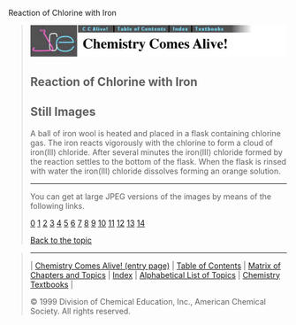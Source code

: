 





 Reaction of Chlorine with Iron
 



> ![Chemistry Comes Alive!](ccahead.gif)
> 
> 
> 
> 
> 
> 
> 
> 
> 
> ## Reaction of Chlorine with Iron
> 
> 
> 
> 
> ## Still Images
> 
> 
> 
> 
> 
> 
> 
> 
> 
>  A ball of iron wool is heated and placed in a flask containing chlorine gas. The iron reacts vigorously with the chlorine to form a cloud of iron(III) chloride. After several minutes the iron(III) chloride formed by the reaction settles to the bottom of the flask. When the flask is rinsed with water the iron(III) chloride dissolves forming an orange solution.
>  
> 
> 
> 
> ---
> 
> 
> 
> 
> 
>  You can get at large JPEG versions of the images by means of the following links.
>    
> 
> 
> [0](../../STILLS/CLFE/CLFE/64JPG48/0.JPG) 
> [1](../../STILLS/CLFE/CLFE/64JPG48/1.JPG) 
> [2](../../STILLS/CLFE/CLFE/64JPG48/2.JPG) 
> [3](../../STILLS/CLFE/CLFE/64JPG48/3.JPG) 
> [4](../../STILLS/CLFE/CLFE/64JPG48/4.JPG) 
> [5](../../STILLS/CLFE/CLFE/64JPG48/5.JPG) 
> [6](../../STILLS/CLFE/CLFE/64JPG48/6.JPG) 
> [7](../../STILLS/CLFE/CLFE/64JPG48/7.JPG) 
> [8](../../STILLS/CLFE/CLFE/64JPG48/8.JPG) 
> [9](../../STILLS/CLFE/CLFE/64JPG48/9.JPG) 
> [10](../../STILLS/CLFE/CLFE/64JPG48/10.JPG) 
> [11](../../STILLS/CLFE/CLFE/64JPG48/11.JPG) 
> [12](../../STILLS/CLFE/CLFE/64JPG48/12.JPG) 
> [13](../../STILLS/CLFE/CLFE/64JPG48/13.JPG) 
> [14](../../STILLS/CLFE/CLFE/64JPG48/14.JPG) 
> 
> 
> 
> 
> [Back to the topic](../../MAIN/CLFE/PAGE1.HTM)



> ---
> 
> 
>  |
>  [Chemistry Comes Alive! (entry page)](../../INDEX.HTM) 
>  |
>  [Table of Contents](../../CONTENTS.HTM) 
>  |
>  [Matrix of Chapters and Topics](../../MATRIX.HTM) 
>  |
>  [Index](../../WORDS.HTM) 
>  |
>  [Alphabetical List of Topics](../../ALPHATOP.HTM) 
>  |
>  [Chemistry Textbooks](../../BOOKS.HTM) 
>  |
>  
>  © 1999 Division of Chemical Education, Inc.,
American Chemical Society. All rights reserved.





